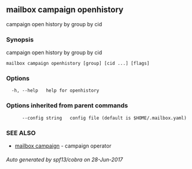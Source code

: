 ## mailbox campaign openhistory

campaign open history by group by cid

### Synopsis


campaign open history by group by cid

```
mailbox campaign openhistory [group] [cid ...] [flags]
```

### Options

```
  -h, --help   help for openhistory
```

### Options inherited from parent commands

```
      --config string   config file (default is $HOME/.mailbox.yaml)
```

### SEE ALSO
* [mailbox campaign](mailbox_campaign.md)	 - campaign operator

###### Auto generated by spf13/cobra on 28-Jun-2017
